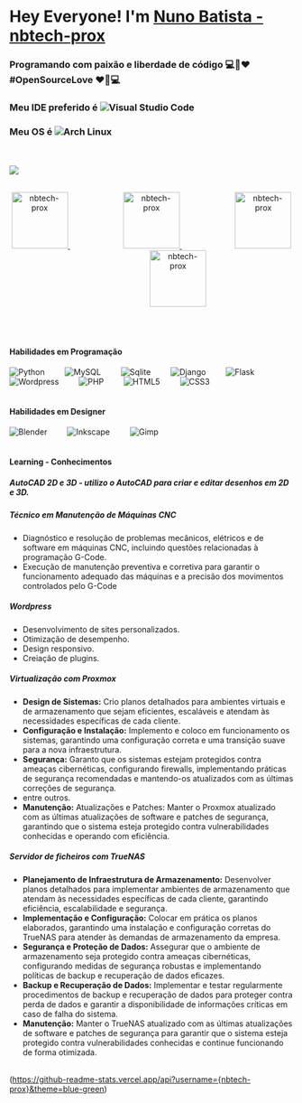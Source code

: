 # Hey Everyone! I'm [Nuno Batista - nbtech-prox](https://github.com/nbtech-prox)
### Programando com paixão e liberdade de código 💻🌟❤️ #OpenSourceLove ❤️🌟💻
### Meu IDE preferido é ![Visual Studio Code](https://img.shields.io/badge/Visual_Studio_Code-0078D4?style=flat-square&logo=visual%20studio%20code&logoColor=white)
### Meu OS é ![Arch Linux](https://img.shields.io/badge/Arch_Linux-1793D1?style=flat-square&logo=arch-linux&logoColor=white)
<br><br>
![](https://github.com/amandewatnitrr/amandewatnitrr/blob/main/header_.png)
<br><br>
<p align="center">
<a href="https://github.com/nbtech-prox">
  <img alt="nbtech-prox" width="100px" src="https://img.shields.io/badge/GitHub-100000?style=for-the-badge&logo=github&logoColor=white" />
</a>
&nbsp;&nbsp;&nbsp;&nbsp;&nbsp;&nbsp;&nbsp;&nbsp;&nbsp;&nbsp;&nbsp;&nbsp;&nbsp;&nbsp;&nbsp;&nbsp;&nbsp;&nbsp;&nbsp;&nbsp;&nbsp;&nbsp;&nbsp;
<a href="https://www.facebook.com/NBon.informatica">
  <img alt="nbtech-prox" width="100px" src="https://img.shields.io/badge/Facebook-1877F2?style=for-the-badge&logo=facebook&logoColor=white" />
</a>
&nbsp;&nbsp;&nbsp;&nbsp;&nbsp;&nbsp;&nbsp;&nbsp;&nbsp;&nbsp;&nbsp;&nbsp;&nbsp;&nbsp;&nbsp;&nbsp;&nbsp;&nbsp;&nbsp;&nbsp;&nbsp;&nbsp;&nbsp;
<a href="https://www.instagram.com/nbon.informatica/">
  <img alt="nbtech-prox" width="100px" src="https://img.shields.io/badge/Instagram-E4405F?style=for-the-badge&logo=instagram&logoColor=white" />
</a>
&nbsp;&nbsp;&nbsp;&nbsp;&nbsp;&nbsp;&nbsp;&nbsp;&nbsp;&nbsp;&nbsp;&nbsp;&nbsp;&nbsp;&nbsp;&nbsp;&nbsp;&nbsp;&nbsp;&nbsp;&nbsp;&nbsp;&nbsp;  
<a href="https://www.tiktok.com/@nuno.batista27">
  <img alt="nbtech-prox" width="100px" src="https://img.shields.io/badge/TikTok-000000?style=for-the-badge&logo=tiktok&logoColor=white" />
</a>
</p>
<br><br>

#### Habilidades em Programação

![Python](https://img.shields.io/badge/Python-3776AB?style=flat-square&logo=Python&logoColor=white)
&nbsp;&nbsp;&nbsp;&nbsp;&nbsp;&nbsp;&nbsp;
![MySQL](https://img.shields.io/badge/MySQL-4479A1?style=flat-square&logo=MySQL&logoColor=white)
&nbsp;&nbsp;&nbsp;&nbsp;&nbsp;&nbsp;&nbsp;
![Sqlite](https://img.shields.io/badge/SQLite-07405E?style=flat-square&logo=sqlite&logoColor=white)
&nbsp;&nbsp;&nbsp;&nbsp;&nbsp;&nbsp;&nbsp;
![Django](https://img.shields.io/badge/Django-092E20?style=flat-square&logo=django&logoColor=white)
&nbsp;&nbsp;&nbsp;&nbsp;&nbsp;&nbsp;&nbsp;
![Flask](https://img.shields.io/badge/Flask-000000?style=flat-square&logo=flask&logoColor=white)
&nbsp;&nbsp;&nbsp;&nbsp;&nbsp;&nbsp;&nbsp;
![Wordpress](https://img.shields.io/badge/Wordpress-21759B?style=flat-square&logo=wordpress&logoColor=white)
&nbsp;&nbsp;&nbsp;&nbsp;&nbsp;&nbsp;&nbsp;
![PHP](https://img.shields.io/badge/PHP-777BB4?style=flat-square&logo=php&logoColor=white)
&nbsp;&nbsp;&nbsp;&nbsp;&nbsp;&nbsp;&nbsp;
![HTML5](https://img.shields.io/badge/HTML5-E34F26?style=flat-square&logo=HTML5&logoColor=white)
&nbsp;&nbsp;&nbsp;&nbsp;&nbsp;&nbsp;&nbsp;
![CSS3](https://img.shields.io/badge/CSS3-1572B6?style=flat-square&logo=CSS3&logoColor=white)
<br><br>

#### Habilidades em Designer

![Blender](https://img.shields.io/badge/blender-%23F5792A.svg?style=flat-square&logo=blender&logoColor=white)
&nbsp;&nbsp;&nbsp;&nbsp;&nbsp;&nbsp;&nbsp;
![Inkscape](https://img.shields.io/badge/Inkscape-000000?style=flat-square&logo=Inkscape&logoColor=white)
&nbsp;&nbsp;&nbsp;&nbsp;&nbsp;&nbsp;&nbsp;
![Gimp](https://img.shields.io/badge/gimp-5C5543?style=flat-square&logo=gimp&logoColor=white)
<br><br>

#### Learning - Conhecimentos
##### AutoCAD 2D e 3D - utilizo o AutoCAD para criar e editar desenhos em 2D e 3D.
##### Técnico em Manutenção de Máquinas CNC
- Diagnóstico e resolução de problemas mecânicos, elétricos e de software em máquinas CNC, incluindo questões relacionadas à programação G-Code.
- Execução de manutenção preventiva e corretiva para garantir o funcionamento adequado das máquinas e a precisão dos movimentos controlados pelo G-Code
##### Wordpress
- Desenvolvimento de sites personalizados.
- Otimização de desempenho.
- Design responsivo.
- Creiação de plugins.
##### Virtualização com Proxmox
- **Design de Sistemas:** Crio planos detalhados para ambientes virtuais e de armazenamento que sejam eficientes, escaláveis e atendam às necessidades específicas de cada cliente.
- **Configuração e Instalação:** Implemento e coloco em funcionamento os sistemas, garantindo uma configuração correta e uma transição suave para a nova infraestrutura.
- **Segurança:** Garanto que os sistemas estejam protegidos contra ameaças cibernéticas, configurando firewalls, implementando práticas de segurança recomendadas e mantendo-os atualizados com as últimas correções de segurança.
- entre outros.
- **Manutenção:** Atualizações e Patches: Manter o Proxmox atualizado com as últimas atualizações de software e patches de segurança, garantindo que o sistema esteja protegido contra vulnerabilidades conhecidas e operando com eficiência.
##### Servidor de ficheiros com TrueNAS
- **Planejamento de Infraestrutura de Armazenamento:** Desenvolver planos detalhados para implementar ambientes de armazenamento que atendam às necessidades específicas de cada cliente, garantindo eficiência, escalabilidade e segurança.
- **Implementação e Configuração:** Colocar em prática os planos elaborados, garantindo uma instalação e configuração corretas do TrueNAS para atender às demandas de armazenamento da empresa.
- **Segurança e Proteção de Dados:** Assegurar que o ambiente de armazenamento seja protegido contra ameaças cibernéticas, configurando medidas de segurança robustas e implementando políticas de backup e recuperação de dados eficazes.
- **Backup e Recuperação de Dados:** Implementar e testar regularmente procedimentos de backup e recuperação de dados para proteger contra perda de dados e garantir a disponibilidade de informações críticas em caso de falha do sistema.
- **Manutenção:** Manter o TrueNAS atualizado com as últimas atualizações de software e patches de segurança para garantir que o sistema esteja protegido contra vulnerabilidades conhecidas e continue funcionando de forma otimizada.
<br><br>

(https://github-readme-stats.vercel.app/api?username={nbtech-prox}&theme=blue-green)














